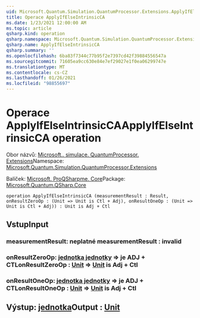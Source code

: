 ```yaml
---
uid: Microsoft.Quantum.Simulation.QuantumProcessor.Extensions.ApplyIfElseIntrinsicCA
title: Operace ApplyIfElseIntrinsicCA
ms.date: 1/23/2021 12:00:00 AM
ms.topic: article
qsharp.kind: operation
qsharp.namespace: Microsoft.Quantum.Simulation.QuantumProcessor.Extensions
qsharp.name: ApplyIfElseIntrinsicCA
qsharp.summary: ''
ms.openlocfilehash: 6ba83f7344c77b95f2e7397cd42f39884556547a
ms.sourcegitcommit: 71605ea9cc630e84e7ef29027e1f0ea06299747e
ms.translationtype: MT
ms.contentlocale: cs-CZ
ms.lasthandoff: 01/26/2021
ms.locfileid: "98855697"
---
```

# <a name="applyifelseintrinsicca-operation"></a><span data-ttu-id="651b6-102">Operace ApplyIfElseIntrinsicCA</span><span class="sxs-lookup"><span data-stu-id="651b6-102">ApplyIfElseIntrinsicCA operation</span></span>

<span data-ttu-id="651b6-103">Obor názvů: [Microsoft.. simulace. QuantumProcessor. Extensions](xref:Microsoft.Quantum.Simulation.QuantumProcessor.Extensions)</span><span class="sxs-lookup"><span data-stu-id="651b6-103">Namespace: [Microsoft.Quantum.Simulation.QuantumProcessor.Extensions](xref:Microsoft.Quantum.Simulation.QuantumProcessor.Extensions)</span></span>

<span data-ttu-id="651b6-104">Balíček: [Microsoft. ProQSharpme. Core](https://nuget.org/packages/Microsoft.Quantum.QSharp.Core)</span><span class="sxs-lookup"><span data-stu-id="651b6-104">Package: [Microsoft.Quantum.QSharp.Core](https://nuget.org/packages/Microsoft.Quantum.QSharp.Core)</span></span>




```qsharp
operation ApplyIfElseIntrinsicCA (measurementResult : Result, onResultZeroOp : (Unit => Unit is Ctl + Adj), onResultOneOp : (Unit => Unit is Ctl + Adj)) : Unit is Adj + Ctl
```


## <a name="input"></a><span data-ttu-id="651b6-105">Vstup</span><span class="sxs-lookup"><span data-stu-id="651b6-105">Input</span></span>

### <a name="measurementresult--__invalidresult__"></a><span data-ttu-id="651b6-106">measurementResult: __neplatné <Result>__</span><span class="sxs-lookup"><span data-stu-id="651b6-106">measurementResult : __invalid<Result>__</span></span>




### <a name="onresultzeroop--unit--unit--is-adj--ctl"></a><span data-ttu-id="651b6-107">onResultZeroOp: [jednotka jednotky](xref:microsoft.quantum.lang-ref.unit) => [](xref:microsoft.quantum.lang-ref.unit) je ADJ + CTL</span><span class="sxs-lookup"><span data-stu-id="651b6-107">onResultZeroOp : [Unit](xref:microsoft.quantum.lang-ref.unit) => [Unit](xref:microsoft.quantum.lang-ref.unit)  is Adj + Ctl</span></span>




### <a name="onresultoneop--unit--unit--is-adj--ctl"></a><span data-ttu-id="651b6-108">onResultOneOp: [jednotka jednotky](xref:microsoft.quantum.lang-ref.unit) => [](xref:microsoft.quantum.lang-ref.unit) je ADJ + CTL</span><span class="sxs-lookup"><span data-stu-id="651b6-108">onResultOneOp : [Unit](xref:microsoft.quantum.lang-ref.unit) => [Unit](xref:microsoft.quantum.lang-ref.unit)  is Adj + Ctl</span></span>





## <a name="output--unit"></a><span data-ttu-id="651b6-109">Výstup: [jednotka](xref:microsoft.quantum.lang-ref.unit)</span><span class="sxs-lookup"><span data-stu-id="651b6-109">Output : [Unit](xref:microsoft.quantum.lang-ref.unit)</span></span>


